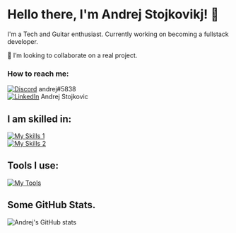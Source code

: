 # Hello there, I'm Andrej Stojkovikj! 👋

I'm a Tech and Guitar enthusiast. Currently working on becoming a fullstack developer.
 
👯 I’m looking to collaborate on a real project.

### How to reach me:
[![Discord](https://skillicons.dev/icons?i=discord)](https://skillicons.dev) andrej#5838  
[![LinkedIn](https://skillicons.dev/icons?i=linkedin)](https://skillicons.dev) Andrej Stojkovic  

## I am skilled in:
[![My Skills 1](https://skillicons.dev/icons?i=c,cpp,cs,python,arduino)](https://skillicons.dev)  
[![My Skills 2](https://skillicons.dev/icons?i=html,css,js,ts,react,firebase,materialui,nodejs,mongodb)](https://skillicons.dev)

## Tools I use:
[![My Tools](https://skillicons.dev/icons?i=github,vscode,visualstudio,ps,ai,pr,arduino)](https://skillicons.dev)

## Some GitHub Stats.
![Andrej's GitHub stats](https://github-readme-stats.vercel.app/api?username=AndrejStojkovic&show_icons=true&theme=radical)
